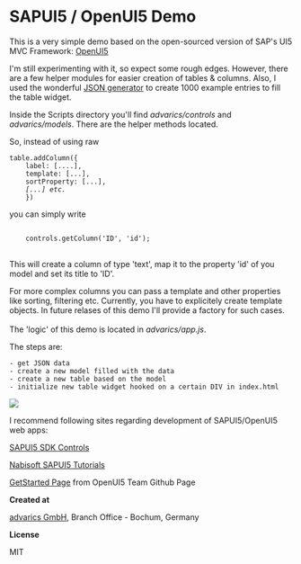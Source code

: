 # SAPUI5 / OpenUI5 Demo

This is a very simple demo based on the open-sourced version of SAP's UI5 MVC Framework: <a href="https://sap.github.io/openui5/" target="_blank">OpenUI5</a>

I'm still experimenting with it, so expect some rough edges. However, there are a few
helper modules for easier creation of tables & columns. Also, I used the wonderful <a href="http://www.json-generator.com/" target="_blank">JSON generator</a> to create 1000 example entries to fill the table widget.

Inside the Scripts directory you'll find *advarics/controls* and *advarics/models*. There are the helper methods located.

So, instead of using raw
<pre><code>table.addColumn({
    label: [....],
    template: [...],
    sortProperty: [...],
    <i>[...] etc.</i>
    })
</code></pre> you can simply write
<pre>
<code>
    controls.getColumn('ID', 'id');
</code>
</pre> This will create a column of type 'text', map it to the property 'id' of you model and set its title to 'ID'.
For more complex columns you can pass a template and other properties like sorting, filtering etc. Currently, you have to explicitely create template objects. In future relases of this demo I'll provide 
a factory for such cases.
<br/><br />
The 'logic' of this demo is located in *advarics/app.js*.

The steps are:    

    - get JSON data
    - create a new model filled with the data
    - create a new table based on the model
    - initialize new table widget hooked on a certain DIV in index.html

<img src="http://s73.imgup.net/table_demod1e8.png" />

I recommend following sites regarding development of SAPUI5/OpenUI5 web apps:

<a href="https://sapui5.netweaver.ondemand.com/sdk/#content/Controls/index.html">SAPUI5 SDK Controls</a>

<a href="http://www.nabisoft.com/tutorials/sapui5/" target="_blank">Nabisoft SAPUI5 Tutorials</a>

<a href="https://sap.github.io/openui5/getstarted.html" target="_blank">GetStarted Page</a> from OpenUI5 Team Github Page


**Created at**

<a href="http://www.advarics.net" target="_blank">advarics GmbH</a>, Branch Office - Bochum, Germany

**License**

MIT